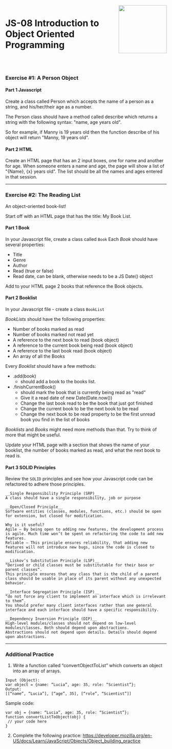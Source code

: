 <img align="right" width="150" height="150" src="https://media-exp1.licdn.com/dms/image/C4E0BAQF7BYCCZt5epw/company-logo_200_200/0?e=2159024400&v=beta&t=qUAFP9bUgBEEXGVQYpUXW1J_OiP8e0r4rFBpqp8OrxA">

# JS-08 Introduction to Object Oriented Programming

 <br/>
 <br/>
 
### Exercise #1: A Person Object

#### Part 1 Javascript
Create a class called Person which accepts the name of a person as a string, and his/her/their age as a number.

The Person class should have a method called describe which returns a string with the following syntax: "name, age years old". 

So for example, if Manny is 19 years old then the function describe of his object will return "Manny, 19 years old".

#### Part 2 HTML
Create an HTML page that has an 2 input boxes, one for name and another for age. When someone enters a name and age, the page will show a list of "{Name}, {x} years old". The list should be all the names and ages entered in that session.

----

### Exercise #2: The Reading List
An object-oriented book-list!

Start off with an HTML page that has the title: My Book List.

#### Part 1 Book
In your Javascript file, create a class called `Book`
Each *Book* should have several properties:

* Title
* Genre
* Author
* Read (true or false)
* Read date, can be blank, otherwise needs to be a JS Date() object

Add to your HTML page 2 books that reference the Book objects.

#### Part 2 Booklist
In your Javascript file - create a class `BookList`

*BookLists* should have the following properties:

* Number of books marked as read
* Number of books marked not read yet
* A reference to the next book to read (book object)
* A reference to the current book being read (book object)
* A reference to the last book read (book object)
* An array of all the Books

Every *Booklist* should have a few methods:

* .add(book)
  * should add a book to the books list.
* .finishCurrentBook()
  * should mark the book that is currently being read as "read"
  * Give it a read date of new Date(Date.now())
  * Change the last book read to be the book that just got finished
  * Change the current book to be the next book to be read
  * Change the next book to be read property to be the first unread book you find in the list of books

*Booklists* and *Books* might need more methods than that. Try to think of more that might be useful.

Update your HTML page with a section that shows the name of your booklist, the number of books marked as read, and what the next book to read is.  

#### Part 3 SOLID Principles
Review the `SOLID` principles and see how your Javascript code can be refactored to adhere those principles.


```
__Single Responsibility Principle (SRP)__
A class should have a single responsibility, job or purpose

__Open/Closed Principle__
Software entities (classes, modules, functions, etc.) should be open for extension, but closed for modification. 

Why is it useful? 
Agile – By being open to adding new features, the development process is agile. Much time won’t be spent on refactoring the code to add new features.
Reliable – This principle ensures reliability, that adding new features will not introduce new bugs, since the code is closed to modification.

__Liskov’s Substitution Principle (LSP)__
“Derived or child classes must be substitutable for their base or parent classes“.
This principle ensures that any class that is the child of a parent class should be usable in place of its parent without any unexpected behavior.

__Interface Segregation Principle (ISP)__
“do not force any client to implement an interface which is irrelevant to them“.
You should prefer many client interfaces rather than one general interface and each interface should have a specific responsibility.

__Dependency Inversion Principle (DIP)__
High-level modules/classes should not depend on low-level modules/classes. Both should depend upon abstractions.
Abstractions should not depend upon details. Details should depend upon abstractions.
```

----
### Additional Practice

1. Write a function called “convertObjectToList” which converts an object into an array of arrays.
```
Input (Object):
var object = {name: “Lucia”, age: 35, role: “Scientist”};
Output:
[[“name”, “Lucia”], [“age”, 35], [“role”, “Scientist”]]
```

Sample code:
```
var obj = {name: “Lucia”, age: 35, role: “Scientist”};
function convertListToObject(obj) {
 // your code here
}
```

2. Complete the following practice:
 https://developer.mozilla.org/en-US/docs/Learn/JavaScript/Objects/Object_building_practice
